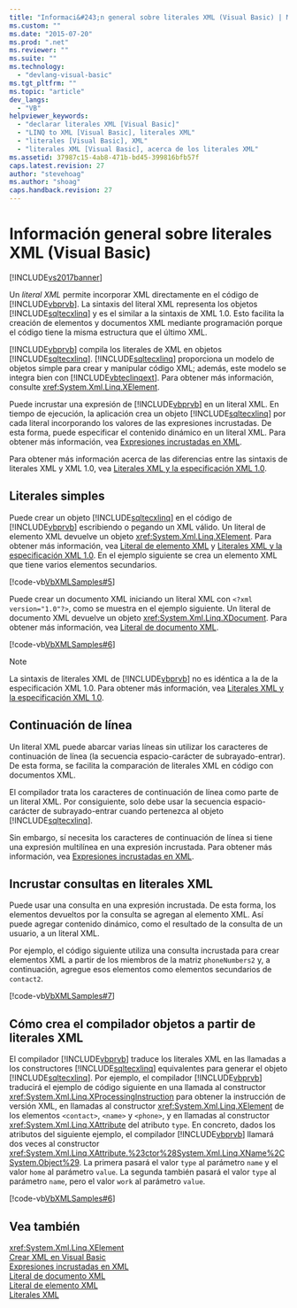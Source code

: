 ```yaml
---
title: "Informaci&#243;n general sobre literales XML (Visual Basic) | Microsoft Docs"
ms.custom: ""
ms.date: "2015-07-20"
ms.prod: ".net"
ms.reviewer: ""
ms.suite: ""
ms.technology: 
  - "devlang-visual-basic"
ms.tgt_pltfrm: ""
ms.topic: "article"
dev_langs: 
  - "VB"
helpviewer_keywords: 
  - "declarar literales XML [Visual Basic]"
  - "LINQ to XML [Visual Basic], literales XML"
  - "literales [Visual Basic], XML"
  - "literales XML [Visual Basic], acerca de los literales XML"
ms.assetid: 37987c15-4ab8-471b-bd45-399816bfb57f
caps.latest.revision: 27
author: "stevehoag"
ms.author: "shoag"
caps.handback.revision: 27
---
```

# Informaci&#243;n general sobre literales XML (Visual Basic)
[!INCLUDE[vs2017banner](../../../../visual-basic/developing-apps/includes/vs2017banner.md)]

Un *literal XML* permite incorporar XML directamente en el código de [!INCLUDE[vbprvb](../../../../csharp/programming-guide/concepts/linq/includes/vbprvb-md.md)]. La sintaxis del literal XML representa los objetos [!INCLUDE[sqltecxlinq](../../../../csharp/programming-guide/concepts/linq/includes/sqltecxlinq-md.md)] y es el similar a la sintaxis de XML 1.0. Esto facilita la creación de elementos y documentos XML mediante programación porque el código tiene la misma estructura que el último XML.  
  
 [!INCLUDE[vbprvb](../../../../csharp/programming-guide/concepts/linq/includes/vbprvb-md.md)] compila los literales de XML en objetos [!INCLUDE[sqltecxlinq](../../../../csharp/programming-guide/concepts/linq/includes/sqltecxlinq-md.md)].  [!INCLUDE[sqltecxlinq](../../../../csharp/programming-guide/concepts/linq/includes/sqltecxlinq-md.md)] proporciona un modelo de objetos simple para crear y manipular código XML; además, este modelo se integra bien con [!INCLUDE[vbteclinqext](../../../../csharp/getting-started/includes/vbteclinqext-md.md)].  Para obtener más información, consulte <xref:System.Xml.Linq.XElement>.  
  
 Puede incrustar una expresión de [!INCLUDE[vbprvb](../../../../csharp/programming-guide/concepts/linq/includes/vbprvb-md.md)] en un literal XML.  En tiempo de ejecución, la aplicación crea un objeto [!INCLUDE[sqltecxlinq](../../../../csharp/programming-guide/concepts/linq/includes/sqltecxlinq-md.md)] por cada literal incorporando los valores de las expresiones incrustadas.  De esta forma, puede especificar el contenido dinámico en un literal XML.  Para obtener más información, vea [Expresiones incrustadas en XML](../../../../visual-basic/programming-guide/language-features/xml/embedded-expressions-in-xml.md).  
  
 Para obtener más información acerca de las diferencias entre las sintaxis de literales XML y XML 1.0, vea [Literales XML y la especificación XML 1.0](../../../../visual-basic/programming-guide/language-features/xml/xml-literals-and-the-xml-1-0-specification.md).  
  
## Literales simples  
 Puede crear un objeto [!INCLUDE[sqltecxlinq](../../../../csharp/programming-guide/concepts/linq/includes/sqltecxlinq-md.md)] en el código de [!INCLUDE[vbprvb](../../../../csharp/programming-guide/concepts/linq/includes/vbprvb-md.md)] escribiendo o pegando un XML válido.  Un literal de elemento XML devuelve un objeto <xref:System.Xml.Linq.XElement>.  Para obtener más información, vea [Literal de elemento XML](../../../../visual-basic/language-reference/xml-literals/xml-element-literal.md) y [Literales XML y la especificación XML 1.0](../../../../visual-basic/programming-guide/language-features/xml/xml-literals-and-the-xml-1-0-specification.md).  En el ejemplo siguiente se crea un elemento XML que tiene varios elementos secundarios.  
  
 [!code-vb[VbXMLSamples#5](../../../../visual-basic/language-reference/operators/codesnippet/visualbasic/xml-literals-overview_1.vb)]  
  
 Puede crear un documento XML iniciando un literal XML con `<?xml version="1.0"?>`, como se muestra en el ejemplo siguiente.  Un literal de documento XML devuelve un objeto <xref:System.Xml.Linq.XDocument>.  Para obtener más información, vea [Literal de documento XML](../../../../visual-basic/language-reference/xml-literals/xml-document-literal.md).  
  
 [!code-vb[VbXMLSamples#6](../../../../visual-basic/language-reference/operators/codesnippet/visualbasic/xml-literals-overview_2.vb)]  
  
> [!NOTE]
>  La sintaxis de literales XML de [!INCLUDE[vbprvb](../../../../csharp/programming-guide/concepts/linq/includes/vbprvb-md.md)] no es idéntica a la de la especificación XML 1.0.  Para obtener más información, vea [Literales XML y la especificación XML 1.0](../../../../visual-basic/programming-guide/language-features/xml/xml-literals-and-the-xml-1-0-specification.md).  
  
## Continuación de línea  
 Un literal XML puede abarcar varias líneas sin utilizar los caracteres de continuación de línea \(la secuencia espacio\-carácter de subrayado\-entrar\).  De esta forma, se facilita la comparación de literales XML en código con documentos XML.  
  
 El compilador trata los caracteres de continuación de línea como parte de un literal XML.  Por consiguiente, solo debe usar la secuencia espacio\-carácter de subrayado\-entrar cuando pertenezca al objeto [!INCLUDE[sqltecxlinq](../../../../csharp/programming-guide/concepts/linq/includes/sqltecxlinq-md.md)].  
  
 Sin embargo, sí necesita los caracteres de continuación de línea si tiene una expresión multilínea en una expresión incrustada.  Para obtener más información, vea [Expresiones incrustadas en XML](../../../../visual-basic/programming-guide/language-features/xml/embedded-expressions-in-xml.md).  
  
## Incrustar consultas en literales XML  
 Puede usar una consulta en una expresión incrustada.  De esta forma, los elementos devueltos por la consulta se agregan al elemento XML.  Así puede agregar contenido dinámico, como el resultado de la consulta de un usuario, a un literal XML.  
  
 Por ejemplo, el código siguiente utiliza una consulta incrustada para crear elementos XML a partir de los miembros de la matriz `phoneNumbers2` y, a continuación, agregue esos elementos como elementos secundarios de `contact2`.  
  
 [!code-vb[VbXMLSamples#7](../../../../visual-basic/language-reference/operators/codesnippet/visualbasic/xml-literals-overview_3.vb)]  
  
## Cómo crea el compilador objetos a partir de literales XML  
 El compilador [!INCLUDE[vbprvb](../../../../csharp/programming-guide/concepts/linq/includes/vbprvb-md.md)] traduce los literales XML en las llamadas a los constructores [!INCLUDE[sqltecxlinq](../../../../csharp/programming-guide/concepts/linq/includes/sqltecxlinq-md.md)] equivalentes para generar el objeto [!INCLUDE[sqltecxlinq](../../../../csharp/programming-guide/concepts/linq/includes/sqltecxlinq-md.md)].  Por ejemplo, el compilador [!INCLUDE[vbprvb](../../../../csharp/programming-guide/concepts/linq/includes/vbprvb-md.md)] traducirá el ejemplo de código siguiente en una llamada al constructor <xref:System.Xml.Linq.XProcessingInstruction> para obtener la instrucción de versión XML, en llamadas al constructor <xref:System.Xml.Linq.XElement> de los elementos `<contact>`, `<name>` y `<phone>`, y en llamadas al constructor <xref:System.Xml.Linq.XAttribute> del atributo `type`.  En concreto, dados los atributos del siguiente ejemplo, el compilador [!INCLUDE[vbprvb](../../../../csharp/programming-guide/concepts/linq/includes/vbprvb-md.md)] llamará dos veces al constructor <xref:System.Xml.Linq.XAttribute.%23ctor%28System.Xml.Linq.XName%2CSystem.Object%29>.  La primera pasará el valor `type` al parámetro `name` y el valor `home` al parámetro `value`.  La segunda también pasará el valor `type` al parámetro `name`, pero el valor `work` al parámetro `value`.  
  
 [!code-vb[VbXMLSamples#6](../../../../visual-basic/language-reference/operators/codesnippet/visualbasic/xml-literals-overview_2.vb)]  
  
## Vea también  
 <xref:System.Xml.Linq.XElement>   
 [Crear XML en Visual Basic](../../../../visual-basic/programming-guide/language-features/xml/creating-xml.md)   
 [Expresiones incrustadas en XML](../../../../visual-basic/programming-guide/language-features/xml/embedded-expressions-in-xml.md)   
 [Literal de documento XML](../../../../visual-basic/language-reference/xml-literals/xml-document-literal.md)   
 [Literal de elemento XML](../../../../visual-basic/language-reference/xml-literals/xml-element-literal.md)   
 [Literales XML](../../../../visual-basic/language-reference/xml-literals/index.md)
